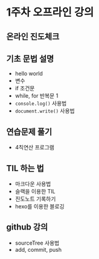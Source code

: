 # 1주차 오프라인 강의

## 온라인 진도체크

## 기초 문법 설명

- hello world
- 변수
- if 조건문
- while, for 반복문 1
- `console.log()` 사용법
- `document.write()` 사용법

## 연습문제 풀기

- 4칙연산 프로그램

## TIL 하는 법

- 마크다운 사용법
- 슬랙을 이용한 TIL
- 진도노트 기록하기
- hexo를 이용한 블로깅

## github 강의

- sourceTree 사용법
- add, commit, push